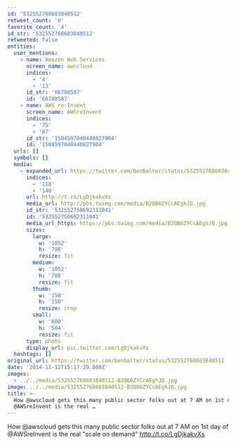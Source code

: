 ```yaml
---
id: '532552768603840512'
retweet_count: '0'
favorite_count: '4'
id_str: '532552768603840512'
retweeted: false
entities:
  user_mentions:
    - name: Amazon Web Services
      screen_name: awscloud
      indices:
        - '4'
        - '13'
      id_str: '66780587'
      id: '66780587'
    - name: AWS re:Invent
      screen_name: AWSreInvent
      indices:
        - '75'
        - '87'
      id_str: '1504597040440827904'
      id: '1504597040440827904'
  urls: []
  symbols: []
  media:
    - expanded_url: https://twitter.com/BenBalter/status/532552768603840512/photo/1
      indices:
        - '118'
        - '140'
      url: http://t.co/LgDjkakvXs
      media_url: http://pbs.twimg.com/media/B2QB6ZYCcAEghJQ.jpg
      id_str: '532552758692311041'
      id: '532552758692311041'
      media_url_https: https://pbs.twimg.com/media/B2QB6ZYCcAEghJQ.jpg
      sizes:
        large:
          w: '1052'
          h: '780'
          resize: fit
        medium:
          w: '1052'
          h: '780'
          resize: fit
        thumb:
          w: '150'
          h: '150'
          resize: crop
        small:
          w: '680'
          h: '504'
          resize: fit
      type: photo
      display_url: pic.twitter.com/LgDjkakvXs
  hashtags: []
original_url: https://twitter.com/benbalter/status/532552768603840512
date: '2014-11-12T15:17:29.000Z'
images:
  - ../../media/532552768603840512-B2QB6ZYCcAEghJQ.jpg
image: ../../media/532552768603840512-B2QB6ZYCcAEghJQ.jpg
title: >-
  How @awscloud gets this many public sector folks out at 7 AM on 1st day of
  @AWSreInvent is the real …
---
```


How @awscloud gets this many public sector folks out at 7 AM on 1st day of @AWSreInvent is the real "scale on demand" http://t.co/LgDjkakvXs